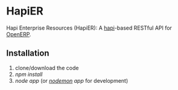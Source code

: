 HapiER
======
Hapi Enterprise Resources (HapiER): A [hapi](http://hapijs.com)-based RESTful API for [OpenERP](http://openerp.com).

Installation
------------
1. clone/download the code
2. _npm install_
3. _node app_ (or _[nodemon](http://remy.github.io/nodemon/) app_ for development)

